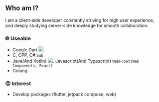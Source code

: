 ## Who am I?
I am a client-side developer constantly striving for high user experience, and deeply studying server-side knowledge for smooth collaboration.

### 🌐 Useable
- Google Dart <img src="https://img.shields.io/badge/Flutter-02569B?style=flat-square&logo=flutter&logoColor=white"/>
- C, CPP, C# `Sub`
- Java(And Kotlin) <img src="https://img.shields.io/badge/Jetpack Compose-4285F4?style=flat-square&logo=jetpackcompose&logoColor=white"/>, Javascript(And Typescript) `WebFront(Web Components, React)`
- Golang

### 😍 Interest
- Develop packages (flutter, jetpack compose, web)
